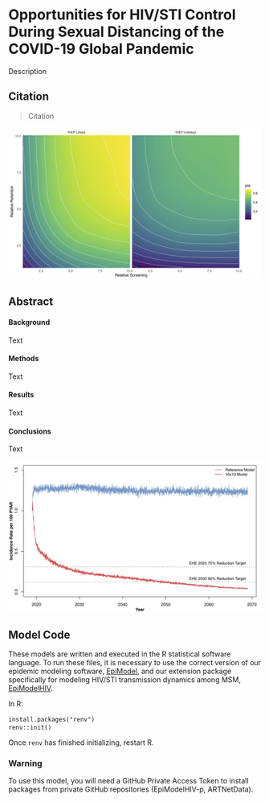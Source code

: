 # Opportunities for HIV/STI Control During Sexual Distancing of the COVID-19 Global Pandemic

Description

## Citation

> Citation

<img src="https://github.com/EpiModel/CombPrev/raw/master/analysis/fig/Figure2.png">

## Abstract

#### Background
Text

#### Methods 	
Text

#### Results 	
Text

#### Conclusions 	
Text

<img src="https://github.com/EpiModel/CombPrev/raw/master/analysis/fig/Figure3.png">

## Model Code

These models are written and executed in the R statistical software language.
To run these files, it is necessary to use the correct version of our epidemic 
modeling software, [EpiModel](http://epimodel.org/), and our extension package 
specifically for modeling HIV/STI transmission dynamics among MSM,
[EpiModelHIV](http://github.com/statnet/EpiModelHIV).


In R:

```
install.packages("renv")
renv::init()
```

Once `renv` has finished initializing, restart R.

### Warning 

To use this model, you will need a GitHub Private Access Token to install 
packages from private GitHub repositories (EpiModelHIV-p, ARTNetData).


